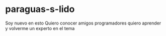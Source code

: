 # paraguas-s-lido
Soy nuevo en esto Quiero conocer amigos programadores quiero aprender y volverme un experto en el tema
